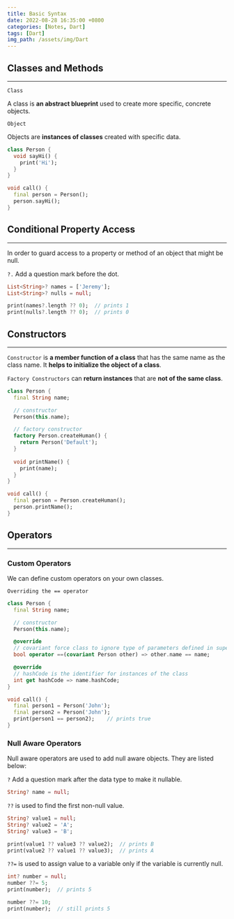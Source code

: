 ```yaml
---
title: Basic Syntax
date: 2022-08-28 16:35:00 +0800
categories: [Notes, Dart]
tags: [Dart]
img_path: /assets/img/Dart
---
```


## **Classes and Methods**

---

`Class`

A class is **an abstract blueprint** used to create more specific, concrete objects.

`Object`

Objects are **instances of classes** created with specific data.

``` dart
class Person {
  void sayHi() {
    print('Hi');
  }
}

void call() {
  final person = Person();
  person.sayHi();
}
```



## **Conditional Property Access**

---

In order to guard access to a property or method of an object that might be null.

`?.` Add a question mark before the dot.

``` dart
List<String>? names = ['Jeremy'];
List<String>? nulls = null;

print(names?.length ?? 0);	// prints 1
print(nulls?.length ?? 0);	// prints 0
```



## **Constructors**

---

`Constructor` is **a member function of a class** that has the same name as the class name. It **helps to initialize the object of a class**.

`Factory Constructors` can **return instances** that are **not of the same class**.

``` dart
class Person {
  final String name;

  // constructor
  Person(this.name);

  // factory constructor
  factory Person.createHuman() {
    return Person('Default');
  }
  
  void printName() {
    print(name);
  }
}

void call() {
  final person = Person.createHuman();
  person.printName();
}
```



## **Operators**

---

### **Custom Operators**

We can define custom operators on your own classes.

`Overriding the == operator`

``` dart
class Person {
  final String name;

  // constructor
  Person(this.name);

  @override
  // covariant force class to ignore type of parameters defined in super class
  bool operator ==(covariant Person other) => other.name == name;

  @override
  // hashCode is the identifier for instances of the class
  int get hashCode => name.hashCode;
}

void call() {
  final person1 = Person('John');
  final person2 = Person('John');
  print(person1 == person2);	// prints true
}
```



### Null Aware Operators

Null aware operators are used to add null aware objects. They are listed below:

`?` Add a question mark after the data type to make it nullable.

``` dart
String? name = null;
```



`??` is used to find the first non-null value.

``` dart
String? value1 = null;
String? value2 = 'A';
String? value3 = 'B';

print(value1 ?? value3 ?? value2);	// prints B
print(value2 ?? value1 ?? value3);	// prints A
```



`??=` is used to assign value to a variable only if the variable is currently null.

``` dart
int? number = null;
number ??= 5;
print(number);	// prints 5

number ??= 10;
print(number);	// still prints 5
```